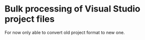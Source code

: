 # Bulk processing of Visual Studio project files
For now only able to convert old project format to new one.
